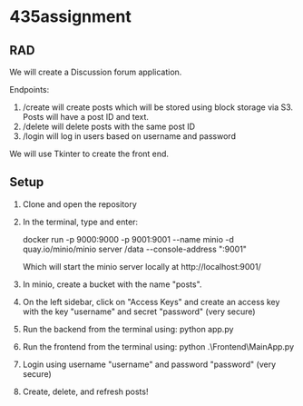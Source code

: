# 435assignment

## RAD
We will create a Discussion forum application.

Endpoints:
1) /create will create posts which will be stored using block storage via S3. Posts will have a post ID and text. 
2) /delete will delete posts with the same post ID
3) /login will log in users based on username and password

We will use Tkinter to create the front end.

## Setup

1. Clone and open the repository
2. In the terminal, type and enter:

    docker run -p 9000:9000 -p 9001:9001 --name minio -d quay.io/minio/minio server /data --console-address ":9001"

   Which will start the minio server locally at http://localhost:9001/

3. In minio, create a bucket with the name "posts".
4. On the left sidebar, click on "Access Keys" and create an access key with the key "username" and secret "password" (very secure)
5. Run the backend from the terminal using: python app.py
6. Run the frontend from the terminal using: python .\Frontend\MainApp.py
7. Login using username "username" and password "password" (very secure)
8. Create, delete, and refresh posts!